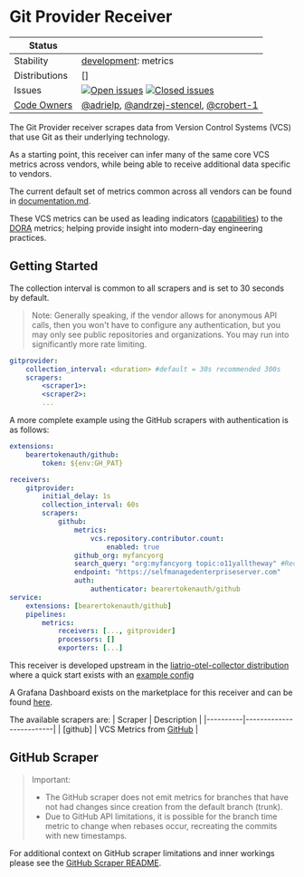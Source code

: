 # Git Provider Receiver

<!-- status autogenerated section -->
| Status        |           |
| ------------- |-----------|
| Stability     | [development]: metrics   |
| Distributions | [] |
| Issues        | [![Open issues](https://img.shields.io/github/issues-search/open-telemetry/opentelemetry-collector-contrib?query=is%3Aissue%20is%3Aopen%20label%3Areceiver%2Fgitprovider%20&label=open&color=orange&logo=opentelemetry)](https://github.com/open-telemetry/opentelemetry-collector-contrib/issues?q=is%3Aopen+is%3Aissue+label%3Areceiver%2Fgitprovider) [![Closed issues](https://img.shields.io/github/issues-search/open-telemetry/opentelemetry-collector-contrib?query=is%3Aissue%20is%3Aclosed%20label%3Areceiver%2Fgitprovider%20&label=closed&color=blue&logo=opentelemetry)](https://github.com/open-telemetry/opentelemetry-collector-contrib/issues?q=is%3Aclosed+is%3Aissue+label%3Areceiver%2Fgitprovider) |
| [Code Owners](https://github.com/open-telemetry/opentelemetry-collector-contrib/blob/main/CONTRIBUTING.md#becoming-a-code-owner)    | [@adrielp](https://www.github.com/adrielp), [@andrzej-stencel](https://www.github.com/andrzej-stencel), [@crobert-1](https://www.github.com/crobert-1) |

[development]: https://github.com/open-telemetry/opentelemetry-collector#development
<!-- end autogenerated section -->

The Git Provider receiver scrapes data from Version Control Systems (VCS) that use Git as their underlying technology.

As a starting point, this receiver can infer many of the same core VCS metrics across vendors, while being able to receive additional data specific to vendors.

The current default set of metrics common across all vendors can be found in [documentation.md](./documentation.md).

These VCS metrics can be used as leading indicators ([capabilities][doracap])  to the [DORA][dorafour] metrics; helping provide insight into modern-day engineering practices.

[doracap]: https://dora.dev/capabilities/
[dorafour]: https://dora.dev/guides/dora-metrics-four-keys/

## Getting Started

The collection interval is common to all scrapers and is set to 30 seconds by default.

> Note: Generally speaking, if the vendor allows for anonymous API calls, then you
> won't have to configure any authentication, but you may only see public repositories
> and organizations. You may run into significantly more rate limiting.

```yaml
gitprovider:
    collection_interval: <duration> #default = 30s recommended 300s
    scrapers:
        <scraper1>:
        <scraper2>:
        ...
```

A more complete example using the GitHub scrapers with authentication is as follows:

```yaml
extensions:
    bearertokenauth/github:
        token: ${env:GH_PAT}

receivers:
    gitprovider:
        initial_delay: 1s
        collection_interval: 60s
        scrapers:
            github:
                metrics:
                    vcs.repository.contributor.count:
                        enabled: true
                github_org: myfancyorg
                search_query: "org:myfancyorg topic:o11yalltheway" #Recommended optional query override, defaults to "{org,user}:<github_org>"
                endpoint: "https://selfmanagedenterpriseserver.com"
                auth:
                    authenticator: bearertokenauth/github
service:
    extensions: [bearertokenauth/github]
    pipelines:
        metrics:
            receivers: [..., gitprovider]
            processors: []
            exporters: [...]
```

This receiver is developed upstream in the [liatrio-otel-collector distribution](https://github.com/liatrio/liatrio-otel-collector)
where a quick start exists with an [example config](https://github.com/liatrio/liatrio-otel-collector/blob/main/config/config.yaml)

A Grafana Dashboard exists on the marketplace for this receiver and can be
found [here](https://grafana.com/grafana/dashboards/20976-engineering-effectiveness-metrics/).

The available scrapers are:
| Scraper  | Description             |
|----------|-------------------------|
| [github] | VCS Metrics from [GitHub](https://github.com/) |

## GitHub Scraper

> Important:
> * The GitHub scraper does not emit metrics for branches that have not had
>   changes since creation from the default branch (trunk).
> * Due to GitHub API limitations, it is possible for the branch time metric to
>   change when rebases occur, recreating the commits with new timestamps.


For additional context on GitHub scraper limitations and inner workings please
see the [GitHub Scraper README][ghsread].

[ghsread]: https://github.com/open-telemetry/opentelemetry-collector-contrib/blob/main/receiver/gitproviderreceiver/internal/scraper/githubscraper/README.md#github-limitations
